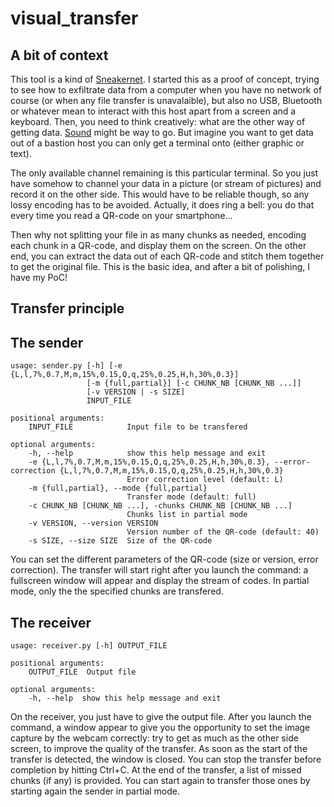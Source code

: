# visual_transfer

## A bit of context
This tool is a kind of [Sneakernet](https://en.wikipedia.org/wiki/Sneakernet). I started this as a proof of concept,
trying to see how to exfiltrate data from a computer when you have no network of course (or when any file transfer is
unavalaible), but also no USB, Bluetooth or whatever mean to interact with this host apart from a screen and a keyboard.
Then, you need to think creatively: what are the other way of getting data. [Sound](http://www.whence.com/minimodem/)
might be way to go. But imagine you want to get data out of a bastion host you can only get a terminal onto (either
graphic or text).

The only available channel remaining is this particular terminal. So you just have somehow to channel your data in a 
picture (or stream of pictures) and record it on the other side. This would have to be reliable though, so any lossy 
encoding has to be avoided. Actually, it does ring a bell: you do that every time you read a QR-code on your smartphone...

Then why not splitting your file in as many chunks as needed, encoding each chunk in a QR-code, and display them on the
screen. On the other end, you can extract the data out of each QR-code and stitch them together to get the original file.
This is the basic idea, and after a bit of polishing, I have my PoC!

## Transfer principle

## The sender

    usage: sender.py [-h] [-e {L,l,7%,0.7,M,m,15%,0.15,Q,q,25%,0.25,H,h,30%,0.3}]
                     [-m {full,partial}] [-c CHUNK_NB [CHUNK_NB ...]]
                     [-v VERSION | -s SIZE]
                     INPUT_FILE

    positional arguments:
        INPUT_FILE            Input file to be transfered

    optional arguments:
        -h, --help            show this help message and exit
        -e {L,l,7%,0.7,M,m,15%,0.15,Q,q,25%,0.25,H,h,30%,0.3}, --error-correction {L,l,7%,0.7,M,m,15%,0.15,Q,q,25%,0.25,H,h,30%,0.3}
                              Error correction level (default: L)
        -m {full,partial}, --mode {full,partial}
                              Transfer mode (default: full)
        -c CHUNK_NB [CHUNK_NB ...], -chunks CHUNK_NB [CHUNK_NB ...]
                              Chunks list in partial mode
        -v VERSION, --version VERSION
                              Version number of the QR-code (default: 40)
        -s SIZE, --size SIZE  Size of the QR-code

You can set the different parameters of the QR-code (size or version, error correction). The transfer will start right
after you launch the command: a fullscreen window will appear and display the stream of codes. In partial mode, only the
the specified chunks are transfered.

## The receiver

    usage: receiver.py [-h] OUTPUT_FILE

    positional arguments:
        OUTPUT_FILE  Output file

    optional arguments:
        -h, --help  show this help message and exit

On the receiver, you just have to give the output file. After you launch the command, a window appear to give you the
opportunity to set the image capture by the webcam correctly: try to get as much as the other side screen, to improve
the quality of the transfer. As soon as the start of the transfer is detected, the window is closed. You can stop the
transfer before completion by hitting Ctrl+C. At the end of the transfer, a list of missed chunks (if any) is provided.
You can start again to transfer those ones by starting again the sender in partial mode.
